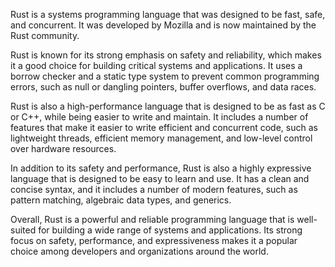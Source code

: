 Rust is a systems programming language that was designed to be fast, safe, and concurrent. It was developed by Mozilla
and is now maintained by the Rust community.

Rust is known for its strong emphasis on safety and reliability, which makes it a good choice for building critical
systems and applications. It uses a borrow checker and a static type system to prevent common programming errors, such
as null or dangling pointers, buffer overflows, and data races.

Rust is also a high-performance language that is designed to be as fast as C or C++, while being easier to write and
maintain. It includes a number of features that make it easier to write efficient and concurrent code, such as
lightweight threads, efficient memory management, and low-level control over hardware resources.

In addition to its safety and performance, Rust is also a highly expressive language that is designed to be easy to
learn and use. It has a clean and concise syntax, and it includes a number of modern features, such as pattern matching,
algebraic data types, and generics.

Overall, Rust is a powerful and reliable programming language that is well-suited for building a wide range of systems
and applications. Its strong focus on safety, performance, and expressiveness makes it a popular choice among developers
and organizations around the world.